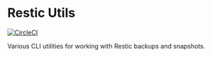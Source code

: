 # Restic Utils

[![CircleCI](https://circleci.com/gh/kennydo/restic-utils.svg?style=svg)](https://circleci.com/gh/kennydo/restic-utils)

Various CLI utilities for working with Restic backups and snapshots.
